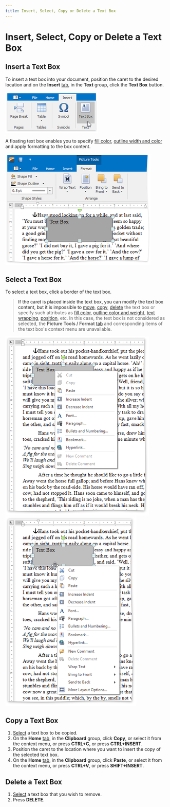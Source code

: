 ```yaml
---
title: Insert, Select, Copy or Delete a Text Box
---
```

# Insert, Select, Copy or Delete a Text Box
## Insert a Text Box
To insert a text box into your document, position the caret to the desired location and on the **Insert** [ tab](../../../../interface-elements-for-desktop/articles/rich-text-editor/text-editor-ui/ribbon-interface.md), in the **Text** group, click the **Text Box** button.

![RTETextBoxInsert](../../../images/Img121257.png)

A floating text box enables you to specify [fill color](../../../../interface-elements-for-desktop/articles/rich-text-editor/pictures-and-text-boxes/add-change-or-delete-a-text-box-fill.md), [outline width and color](../../../../interface-elements-for-desktop/articles/rich-text-editor/pictures-and-text-boxes/add-change-or-delete-a-border-for-a-picture-or-text-box.md) and apply formatting to the box content.

![RTETextBoxInsertInTheNext](../../../images/Img121258.png)

## <a name="select"/>Select a Text Box
To select a text box, click a border of the text box.

> If the caret is placed inside the text box, you can modify the text box content, but it is impossible to [move](../../../../interface-elements-for-desktop/articles/rich-text-editor/pictures-and-text-boxes/move-a-picture-or-text-box.md), [copy](#copytextbox), [delete](#deletetextbox) the text box or specify such attributes as [fill color](../../../../interface-elements-for-desktop/articles/rich-text-editor/pictures-and-text-boxes/add-change-or-delete-a-text-box-fill.md), [outline color and weight](../../../../interface-elements-for-desktop/articles/rich-text-editor/pictures-and-text-boxes/add-change-or-delete-a-border-for-a-picture-or-text-box.md), [text wrapping](../../../../interface-elements-for-desktop/articles/rich-text-editor/pictures-and-text-boxes/wrap-text-around-a-picture-or-text-box.md), [position](../../../../interface-elements-for-desktop/articles/rich-text-editor/pictures-and-text-boxes/wrap-text-around-a-picture-or-text-box.md), etc. In this case, the text box is not considered as selected, the **Picture Tools / Format** [tab](../../../../interface-elements-for-desktop/articles/rich-text-editor/text-editor-ui/ribbon-interface.md) and corresponding items of the text box's context menu are unavailable.

![RTESelectTextBox1](../../../images/Img121259.png)![RTESelectTextBox2](../../../images/Img121260.png)

## <a name="copytextbox"/>Copy a Text Box
1. [Select](#select) a text box to be copied.
2. On the **Home** [ tab](../../../../interface-elements-for-desktop/articles/rich-text-editor/text-editor-ui/ribbon-interface.md), in the **Clipboard** group, click **Copy**, or select it from the context menu, or press **CTRL+C**, or press **CTRL+INSERT**.
3. Position the caret to the location where you want to insert the copy of the selected text box.
4. On the **Home** [ tab](../../../../interface-elements-for-desktop/articles/rich-text-editor/text-editor-ui/ribbon-interface.md), in the **Clipboard** group, click **Paste**, or select it from the context menu, or press **CTRL+V**, or press **SHIFT+INSERT**.

## <a name="deletetextbox"/>Delete a Text Box
1. [Select](#select) a text box that you wish to remove.
2. Press **DELETE**.